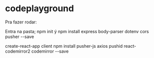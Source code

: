 # codeplayground
Pra fazer rodar:



Entra na pasta;
npm init ý
npm install express body-parser dotenv cors pusher --save

create-react-app client
npm install pusher-js axios pushid react-codemirror2 codemirror --save
